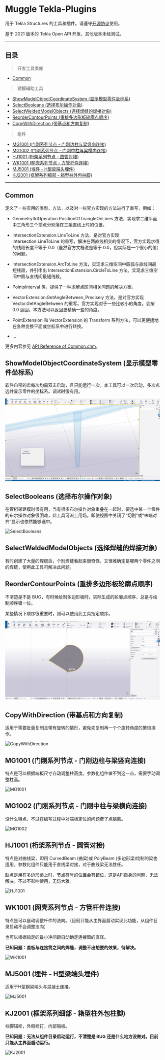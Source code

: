 # Muggle Tekla-Plugins
用于 Tekla Structures 的工具和插件。请遵守[开源协议](LICENSE)使用。

基于 2021 版本的 Tekla Open API 开发，其他版本未经测试。

---

## 目录

>开发工具类库

- [Common](#common)

>建模辅助工具

- [ShowModelObjectCoordinateSystem (显示模型零件坐标系)](#showmodelobjectcoordinatesystem-显示模型零件坐标系)
- [SelectBooleans (选择布尔操作对象)](#selectbooleans-选择布尔操作对象)
- [SelectWeldedModelObjects (选择焊缝的焊接对象)](#selectweldedmodelobjects-选择焊缝的焊接对象)
- [ReorderContourPoints (重排多边形板轮廓点顺序)](#reordercontourpoints-重排多边形板轮廓点顺序)
- [CopyWithDirection (带基点和方向复制)](#copywithdirection-带基点和方向复制)

>组件

- [MG1001 (门刚系列节点 - 门刚边柱与梁竖向连接)](#mg1001-门刚系列节点---门刚边柱与梁竖向连接)
- [MG1002 (门刚系列节点 - 门刚中柱与梁横向连接)](#mg1002-门刚系列节点---门刚中柱与梁横向连接)
- [HJ1001 (桁架系列节点 - 圆管对接)](#hj1001-桁架系列节点---圆管对接)
- [WK1001 (网壳系列节点 - 方管杆件连接)](#wk1001-网壳系列节点---方管杆件连接)
- [MJ5001 (埋件 - H型梁端头埋件)](#mj1001-埋件---h型梁端头埋件)
- [KJ2001 (框架系列细部 - 箱型柱外包柱脚)](#kj2001-框架系列细部---箱型柱外包柱脚)

---

## Common
定义了一些实用的类型、方法，以及对一些官方实现的方法进行了重写，例如：

- Geometry3dOperation.PositionOfTriangleOnLines 方法，实现求二维平面中三角形三个顶点分别落在三条直线上时的位置。

- IntersectionExtension.LineToLine 方法，是对官方实现 Intersection.LineToLine 的重写，解决在两直线相交的情况下，官方实现求得的线段长度不等于 0.0（虽然官方文档说是等于 0.0，但实际是一个很小的值）的问题。

- IntersectionExtension.ArcToLine 方法，实现求三维空间中圆弧与直线间最短线段，并引申出 IntersectionExtension.CircleToLine 方法，实现求三维空间中圆与直线间最短线段。

- PointsInterval 类，提供了一种求解点区间相关问题的解决方案。

- VectorExtension.GetAngleBetween_Precisely 方法，是对官方实现 Vector.GetAngleBetween 的重写。官方实现对于一些比较小的角度，会按 0.0 返回，本方法可以返回更精确一些的角度。

- PointExtension 和 VectorExtension 的 Transform 系列方法，可以更便捷地在各种变换平面或坐标系中进行转换。

- ...

更多内容参见 [API Reference of Common.chm](Documents/API%20Reference%20of%20Common.chm)。

## ShowModelObjectCoordinateSystem (显示模型零件坐标系)
软件自带的宏每次均需双击启动，且只能运行一次。本工具可以一次启动，多次点选并显示零件的坐标系。调试时很有用。

![ShowModelObjectCoordinateSystem](Resources/Introduction_ShowModelObjectCoordinateSystem.gif)

## SelectBooleans (选择布尔操作对象)
在管桁架建模时很有用，当有很多布尔操作对象重叠在一起时，要选中某一个零件的布尔操作对象很困难，此工具可派上用场，即使视图中关闭了“切割”或“末端对齐”显示也依然能够选中。

![SelectBooleans](Resources/Introduction_SelectBooleans.gif)

## SelectWeldedModelObjects (选择焊缝的焊接对象)
有时创建了大量的焊缝后，个别焊缝看起来很奇怪，又很难确定是哪两个零件之间的焊缝，使用此工具可解决此问题。

## ReorderContourPoints (重排多边形板轮廓点顺序)
不清楚是不是 BUG，有时候绘制多边形板时，实际生成的轮廓点顺序，总是与绘制顺序错一位。

某些情况下顺序很重要时，则可以使用此工具指定顺序。

![ReorderContourPoints](Resources/Introduction_ReorderContourPoints.gif)

## CopyWithDirection (带基点和方向复制)
适用于需要批量复制且带有旋转的情形，避免先复制再一个个旋转角度的繁琐操作。

![CopyWithDirection](Resources/Introduction_CopyWithDirection.gif)

## MG1001 (门刚系列节点 - 门刚边柱与梁竖向连接)
特点是可以根据端板尺寸自动调整柱高度。参数化组件做不到这一点，需要手动调整柱高。

![MG1001](Resources/Introduction_MG1001.gif)

## MG1002 (门刚系列节点 - 门刚中柱与梁横向连接)
没什么特点，不过在编写过程中对端板定位的问题费了点脑筋。

![MG1002](Resources/Introduction_MG1002.gif)

## HJ1001 (桁架系列节点 - 圆管对接)
特点是对曲线梁，即用 CurvedBeam (曲梁)或 PolyBeam (多边形梁)绘制的梁也适用。参数化组件只能用于直线梁对接，对于曲线梁无法胜任。

缺点是用在多边形梁上时，节点符号的位置会有错位，这是API自身的问题，无法解决。不过不影响使用，无伤大雅。

![HJ1001](Resources/Introduction_HJ1001.gif)

## WK1001 (网壳系列节点 - 方管杆件连接)
特点是可以自动调整杆件的法向。（目前只能从主界面启动实现此功能，从组件目录启动不会调整法向）

也可以根据指定的最小净间距自动确定连接筒的直径。

**已知问题：盖板与连接筒之间的焊缝，调整不出想要的效果，待解决。**

![WK1001](Resources/Introduction_WK1001.gif)

## MJ5001 (埋件 - H型梁端头埋件)
适用于H型钢梁端头与混凝土连接。

![MJ5001](Resources/Introduction_MJ5001.gif)

## KJ2001 (框架系列细部 - 箱型柱外包柱脚)
柱脚锚栓，外侧栓钉，内部隔板。

**已知问题：无法从组件目录启动运行，不清楚是 BUG 还是什么地方没做对。目前只能从主界面启动运行。**

![KJ2001](Resources/Introduction_KJ2001.gif)